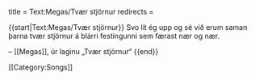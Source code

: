 title = Text:Megas/Tvær stjörnur
redirects =
>>>>

{{start|Text:Megas/Tvær stjörnur}}
Svo lít ég upp og sé við erum saman þarna tvær stjörnur á blárri festingunni sem færast nær og nær.

– [[Megas]], úr laginu „Tvær stjörnur“
{{end}}

[[Category:Songs]]